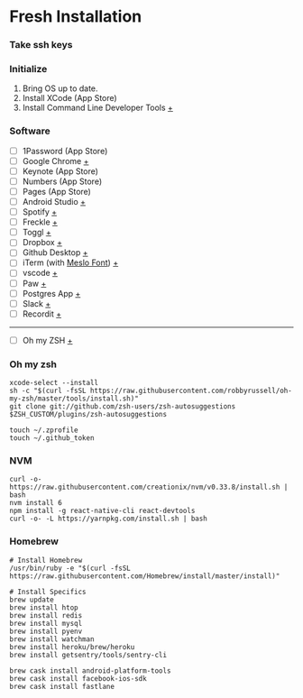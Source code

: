# Fresh Installation

### Take ssh keys

### Initialize

1. Bring OS up to date.
2. Install XCode (App Store)
3. Install Command Line Developer Tools [+](https://developer.apple.com/downloads/)


### Software

- [ ] 1Password (App Store)
- [ ] Google Chrome [+](http://www.google.co.uk/chrome/)
- [ ] Keynote (App Store)
- [ ] Numbers (App Store)
- [ ] Pages (App Store)
- [ ] Android Studio [+](http://developer.android.com/tools/studio/)
- [ ] Spotify [+](http://www.spotify.com/)
- [ ] Freckle [+](https://dabapps.letsfreckle.com/time/dashboard/recent)
- [ ] Toggl [+](https://toggl.com/)
- [ ] Dropbox [+](https://dropbox.com/)
- [ ] Github Desktop [+](https://desktop.github.com/)
- [ ] iTerm (with [Meslo Font](https://github.com/andreberg/Meslo-Font)) [+](https://www.iterm2.com/)
- [ ] vscode [+](https://code.visualstudio.com/)
- [ ] Paw [+](https://paw.cloud)
- [ ] Postgres App [+](http://postgresapp.com/)
- [ ] Slack [+](https://slack.com/)
- [ ] Recordit [+](http://recordit.co/)

---

- [ ] Oh my ZSH [+](https://github.com/robbyrussell/oh-my-zsh)

### Oh my zsh

    xcode-select --install
    sh -c "$(curl -fsSL https://raw.githubusercontent.com/robbyrussell/oh-my-zsh/master/tools/install.sh)"
    git clone git://github.com/zsh-users/zsh-autosuggestions $ZSH_CUSTOM/plugins/zsh-autosuggestions

    touch ~/.zprofile
    touch ~/.github_token


### NVM

    curl -o- https://raw.githubusercontent.com/creationix/nvm/v0.33.8/install.sh | bash
    nvm install 6
    npm install -g react-native-cli react-devtools
    curl -o- -L https://yarnpkg.com/install.sh | bash


### Homebrew

    # Install Homebrew
    /usr/bin/ruby -e "$(curl -fsSL https://raw.githubusercontent.com/Homebrew/install/master/install)"

    # Install Specifics
    brew update
    brew install htop
    brew install redis
    brew install mysql
    brew install pyenv
    brew install watchman
    brew install heroku/brew/heroku
    brew install getsentry/tools/sentry-cli

    brew cask install android-platform-tools
    brew cask install facebook-ios-sdk
    brew cask install fastlane
